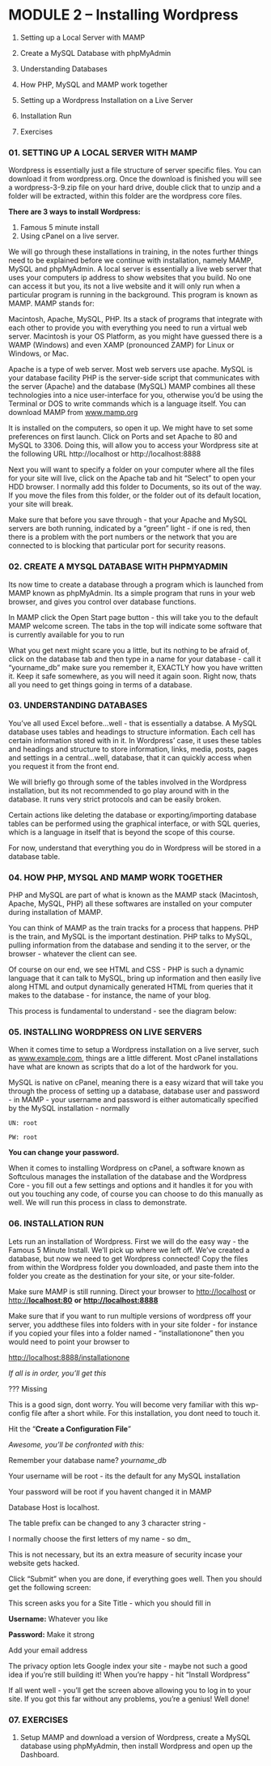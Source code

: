 # MODULE 2 – Installing Wordpress

01. Setting up a Local Server with MAMP

02. Create a MySQL Database with phpMyAdmin

03. Understanding Databases

04. How PHP, MySQL and MAMP work together

05. Setting up a Wordpress Installation on a Live Server

06. Installation Run

07. Exercises

### 01. SETTING UP A LOCAL SERVER WITH MAMP

Wordpress is essentially just a file structure of server specific files. You can download it from wordpress.org. Once the download is finished you will see a wordpress-3-9.zip file on your hard drive, double click that to unzip and a folder will be extracted, within this folder are the wordpress core files.

**There are 3 ways to install Wordpress:**

1. Famous 5 minute install
2. Using cPanel on a live server.

We will go through these installations in training, in the notes further things need to be explained before we continue with installation, namely MAMP, MySQL and phpMyAdmin. A local server is essentially a live web server that uses your computers ip address to show websites that you build. No one can access it but you, its not a live website and it will only run when a particular program is running in the background. This program is known as MAMP. MAMP stands for:

Macintosh, Apache, MySQL, PHP. Its a stack of programs that integrate with each other to provide you with everything you need to run a virtual web server. Macintosh is your OS Platform, as you might have guessed there is a WAMP \(Windows\) and even XAMP \(pronounced ZAMP\) for Linux or Windows, or Mac. 

Apache is a type of web server. Most web servers use apache. MySQL is your database facility PHP is the server-side script that communicates with the server \(Apache\) and the database \(MySQL\) MAMP combines all these technologies into a nice user-interface for you, otherwise you’d be using the Terminal or DOS to write commands which is a language itself. You can download MAMP from www.mamp.org

It is installed on the computers, so open it up. We might have to set some preferences on first launch. Click on Ports and set Apache to 80 and MySQL to 3306. Doing this, will allow you to access your Wordpress site at the following URL http://localhost or http://localhost:8888

Next you will want to specify a folder on your computer where all the files for your site will live, click on the Apache tab and hit “Select” to open your HDD browser. I normally add this folder to Documents, so its out of the way. If you move the files from this folder, or the folder out of its default location, your site will break.

Make sure that before you save through - that your Apache and MySQL servers are both running, indicated by a “green” light - if one is red, then there is a problem with the port numbers or the network that you are connected to is blocking that particular port for security reasons.



### 02. CREATE A MYSQL DATABASE WITH PHPMYADMIN

Its now time to create a database through a program which is launched from MAMP known as phpMyAdmin. Its a simple program that runs in your web browser, and gives you control over database functions.

In MAMP click the Open Start page button - this will take you to the default MAMP welcome screen. The tabs in the top will indicate some software that is currently available for you to run

What you get next might scare you a little, but its nothing to be afraid of, click on the database tab and then type in a name for your database - call it “yourname\_db” make sure you remember it, EXACTLY how you have written it. Keep it safe somewhere, as you will need it again soon. Right now, thats all you need to get things going in terms of a database.

### 03. UNDERSTANDING DATABASES

You’ve all used Excel before...well - that is essentially a databse. A MySQL database uses tables and headings to structure information. Each cell has certain information stored with in it. In Wordpress’ case, it uses these tables and headings and structure to store information, links, media, posts, pages and settings in a central...well, database, that it can quickly access when you request it from the front end.

We will briefly go through some of the tables involved in the Wordpress installation, but its not recommended to go play around with in the database. It runs very strict protocols and can be easily broken.

Certain actions like deleting the database or exporting/importing database tables can be performed using the graphical interface, or with SQL queries, which is a language in itself that is beyond the scope of this course.

For now, understand that everything you do in Wordpress will be stored in a database table.

### 04. HOW PHP, MYSQL AND MAMP WORK TOGETHER

PHP and MySQL are part of what is known as the MAMP stack \(Macintosh, Apache, MySQL, PHP\) all these softwares are installed on your computer during installation of MAMP.

You can think of MAMP as the train tracks for a process that happens. PHP is the train, and MySQL is the important destination. PHP talks to MySQL, pulling information from the database and sending it to the server, or the browser - whatever the client can see.

Of course on our end, we see HTML and CSS - PHP is such a dynamic language that it can talk to MySQL, bring up information and then easily live along HTML and output dynamically generated HTML from queries that it makes to the database - for instance, the name of your blog.

This process is fundamental to understand - see the diagram below:

### 05. INSTALLING WORDPRESS ON LIVE SERVERS

When it comes time to setup a Wordpress installation on a live server, such as www.example.com, things are a little different. Most cPanel installations have what are known as scripts that do a lot of the hardwork for you.

MySQL is native on cPanel, meaning there is a easy wizard that will take you through the process of setting up a database, database user and password - in MAMP - your username and password is either automatically specified by the MySQL installation - normally

`UN: root`

`PW: root`

**You can change your password.**

When it comes to installing Wordpress on cPanel, a software known as Softculous manages the installation of the database and the Wordpress Core - you fill out a few settings and options and it handles it for you with out you touching any code, of course you can choose to do this manually as well. We will run this process in class to demonstrate.



### 06. INSTALLATION RUN

Lets run an installation of Wordpress. First we will do the easy way - the Famous 5 Minute Install. We’ll pick up where we left off. We’ve created a database, but now we need to get Wordpress connected! Copy the files from within the Wordpress folder you downloaded, and paste them into the folder you create as the destination for your site, or your site-folder.

Make sure MAMP is still running. Direct your browser to [http://localhost](http://localhost) or [http://**localhost:80**](http://localhost:80) **or** [**http://localhost:8888**](http://localhost:8888)

Make sure that if you want to run multiple versions of wordpress off your server, you addthese files into folders with in your site folder - for instance if you copied your files into a folder named - “installationone” then you would need to point your browser to

[http://localhost:8888/installationone](http://localhost:8888/installationone)

_If all is in order, you’ll get this_

??? Missing

This is a good sign, dont worry. You will become very familiar with this wp-config file after a short while. For this installation, you dont need to touch it.

Hit the “**Create a Configuration File**”

_Awesome, you’ll be confronted with this:_

Remember your database name? _yourname\_db_ 

Your username will be root - its the default for any MySQL installation

Your password will be root if you havent changed it in MAMP

Database Host is localhost.

The table prefix can be changed to any 3 character string -

I normally choose the first letters of my name - so dm\_

This is not necessary, but its an extra measure of security incase your website gets hacked.

Click “Submit” when you are done, if everything goes well. Then you should get the following screen:

This screen asks you for a Site Title - which you should fill in

**Username:** Whatever you like

**Password:**  Make it strong

Add your email address

The privacy option lets Google index your site - maybe not such a good idea if you’re still building it! When you’re happy - hit “Install Wordpress”

If all went well - you’ll get the screen above allowing you to log in to your site. If you got this far without any problems, you’re a genius! Well done!

### 07. EXERCISES

1. Setup MAMP and download a version of Wordpress, create a MySQL database using phpMyAdmin, then install Wordpress and open up the Dashboard.


